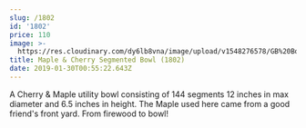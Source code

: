 ```yaml
---
slug: /1802
id: '1802'
price: 110
image: >-
  https://res.cloudinary.com/dy6lb8vna/image/upload/v1548276578/GB%20Bowlworks%20Gallery/DSC_1966a.jpg
title: Maple & Cherry Segmented Bowl (1802)
date: 2019-01-30T00:55:22.643Z
---
```

A Cherry & Maple utility bowl consisting of 144 segments 12 inches in max diameter and 6.5 inches in height. The Maple used here came from a good friend's front yard. From firewood to bowl!
